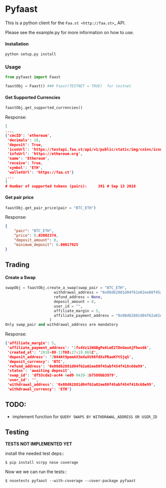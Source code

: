 Pyfaast
======

This is a python client for the `Faa.st <http://faa.st>`_ API.

Please see the example.py for more information on how to use.

#### Installation
```BASH
python setup.py install
```

### Usage

```PYTHON
from pyfaast import Faast

faastObj = Faast() ### Faast(TESTNET = TRUE)  for testnet

```

#### Get Supported Currencies

```PYTHON
faastObj.get_supported_currencies()
```

Response:

```JSON
[
...,
{'cmcID': 'ethereum',
 'decimals': 18,
 'deposit': True,
 'iconUrl': 'https://testapi.faa.st/api/v1/public/static/img/coins/icon_ETH.png',
 'infoUrl': 'https://ethereum.org',
 'name': 'Ethereum',
 'receive': True,
 'symbol': 'ETH',
 'walletUrl': 'https://faa.st'}
,...
]
# Number of supported tokens (pairs):     391 # Sep 13 2018
```

#### Get pair price

```PYTHON
faastObj.get_pair_price(pair = "BTC_ETH")
```

Response:
```JSON
{
    "pair": "BTC_ETH",
    "price": 0.03002374,
    "deposit_amount": 0,
    "minimum_deposit": 0.00017925
}

```

## Trading 
#### Create a Swap
```PYTHON
swapObj = faastObj.create_a_swap(swap_pair = "BTC_ETH",
                      withdrawal_address = "0x08d62881d04f62a02ee80f45abf454f418c60e99",
                      refund_address = None,
                      deposit_amount = 0,
                      user_id = "",
                      affiliate_margin = 5,
                      affiliate_payment_address = "0x08d62881d04f62a02ee80f45abf454f418c60e99"
                    )
Only swap_pair and withdrawal_address are mandatory
```

Response:

```JSON
{'affiliate_margin': 5,
 'affiliate_payment_address': '1fs4Vz12WGBgPe6LmE2TDnGeuAjFhws6k',
 'created_at': '2018-09-13T08:27:19.865Z',
 'deposit_address': '2N44At9pemAX3mXwXV86fdXsPRaoKYt5jqS',
 'deposit_currency': 'BTC',
 'refund_address': '0x08d62881d04f62a02ee80f45abf454f418c60e99',
 'status': 'awaiting deposit',
 'swap_id': 'df53cda2-ac44-4ed9-9439-1b7586bb3879',
 'user_id': '',
 'withdrawal_address': '0x08d62881d04f62a02ee80f45abf454f418c60e99',
 'withdrawal_currency': 'ETH'}

```

## TODO:
- implement function for `QUERY SWAPS BY WITHDRAWAL_ADDRESS OR USER_ID`




Testing
-------
__TESTS NOT IMPLEMENTED YET__

install the needed test deps::

    $ pip install vcrpy nose coverage

Now we we can run the tests::

    $ nosetests pyfaast --with-coverage --cover-package pyfaast

